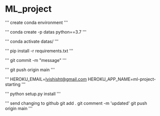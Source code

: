# ML_project


'''
create conda environment
'''

'''
conda create -p datas python==3.7
'''

'''
conda activate datas/
'''

'''
pip install -r requirements.txt
'''

'''
git commit -m "message"
'''

'''
git push origin main
'''

'''
HEROKU_EMAIL=lvishisht@gmail.com
HEROKU_APP_NAME=ml-project-starting
'''

'''
python setup.py install
'''

'''
send changing to github
git add .
git comment -m 'updated'
git push origin main
'''